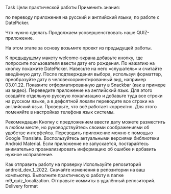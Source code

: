 Task
Цели практической работы
Применить знания:

по переводу приложения на русский и английский языки;
по работе с DatePicker.


Что нужно сделать
Продолжаем усовершенствовать наше QUIZ-приложение.

На этом этапе за основу возьмите проект из предыдущей работы.

К предыдущему макету welcome-экрана добавьте кнопку, где попросите пользователя ввести дату его рождения. По нажатию на кнопку покажите DatePicker.
Навесьте на него «слушатель» и считайте введённую дату.
После подтверждения выбора, используя форматтер, преобразуйте дату в человекоориентированный вид, например 03.01.22.
Покажите отформатированную дату в Snackbar (как в примере из видео).
Переведите приложение на английский язык. Для этого создайте отдельную русскую локализацию и добавьте туда все строки на русском языке, а в дефолтной локали переводите все строки на английский язык.
Проверьте, что всё работает корректно. Для этого поменяйте в настройках телефона язык системы.


Рекомендации
Кнопку с предложением ввести дату можете разместить в любом месте, но руководствуйтесь своими соображениями об удобстве интерфейса.
Переводить приложение можно с помощью Google Translate.
Воспользуйтесь актуальными версиями библиотеки Android Material.
Если приложение не запускается, постарайтесь внимательно проанализировать информацию об ошибке и добавить нужное исправление.


Как отправить работу на проверку
Используйте репозиторий android_dev_1_2022.
Скачайте изменения в репозитории на ваш компьютер.
Выполните практическую работу в папке m9_quiz_localization. Отправьте коммиты в удалённый репозиторий.
Delivery format